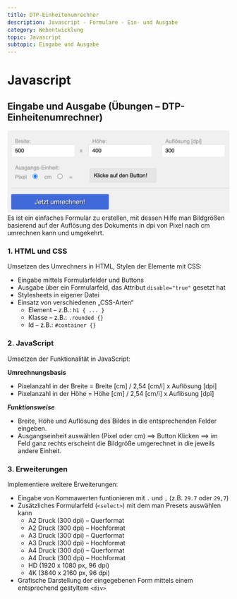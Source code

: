 ```yaml
---
title: DTP-Einheitenumrechner
description: Javascript - Formulare - Ein- und Ausgabe
category: Webentwicklung
topic: Javascript
subtopic: Eingabe und Ausgabe
---
```


# Javascript

## Eingabe und Ausgabe (Übungen – DTP-Einheitenumrechner)

![](img/js_css_px2cm.png)
Es ist ein einfaches Formular zu erstellen, mit dessen Hilfe man Bildgrößen basierend auf der Auflösung des Dokuments in dpi von Pixel nach cm umrechnen kann und umgekehrt.

### 1. HTML und CSS

Umsetzen des Umrechners in HTML, Stylen der Elemente mit CSS:
* Eingabe mittels Formularfelder und Buttons
* Ausgabe über ein Formularfeld, das Attribut `disable="true"` gesetzt hat
*	Stylesheets in eigener Datei
*	Einsatz von verschiedenen „CSS-Arten“
	* Element – z.B.: `h1 { ... }`
	* Klasse – z.B.: `.rounded {}`
	* Id – z.B.: `#container {}`



### 2. JavaScript

Umsetzen der Funktionalität in JavaScript:

**Umrechnungsbasis**
* Pixelanzahl in der Breite = Breite [cm] / 2,54 [cm/i] x Auflösung [dpi]
* Pixelanzahl in der Höhe = Höhe [cm] / 2,54 [cm/i] x Auflösung [dpi]

***Funktionsweise***

* Breite, Höhe und Auflösung des Bildes in die entsprechenden Felder eingeben.
* Ausgangseinheit auswählen (Pixel oder cm) ⟹ Button Klicken ⟹ im Feld ganz
rechts erscheint die Bildgröße umgerechnet in die jeweils andere Einheit.




### 3. Erweiterungen

Implementiere weitere Erweiterungen:
* Eingabe von Kommawerten funtionieren mit `.` und `,` (z.B. `29.7` oder `29,7`)
* Zusätzliches Formularfeld (`<select>`) mit dem man Presets auswählen kann
	* A2 Druck (300 dpi) – Querformat
	* A2 Druck (300 dpi) – Hochformat
	* A3 Druck (300 dpi) – Querformat
	* A3 Druck (300 dpi) – Hochformat
	* A4 Druck (300 dpi) – Querformat
	* A4 Druck (300 dpi) – Hochformat
	* HD (1920 x 1080 px, 96 dpi)
	* 4K (3840 x 2160 px, 96 dpi)
* Grafische Darstellung der eingegebenen Form mittels einem entsprechend gestyltem `<div>`